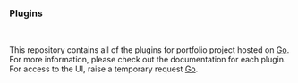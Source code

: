 <h3> Plugins </h3></br>

This repository contains all of the plugins for portfolio project hosted on [Go](https://ssnk.in).
For more information, please check out the documentation for each plugin.
For access to the UI, raise a temporary request [Go](https://ssnk.in/#/page/admin).
